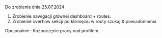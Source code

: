 Do zrobienia dnia 25.07.2024

1. Zrobienie nawigacji głównej dashboard + routes.
2. Zrobienie overflow sekcji po kliknięciu w routy szukaj & powiadomienia.

Opcjonalnie : Rozpoczęcie pracy nad profilem.
